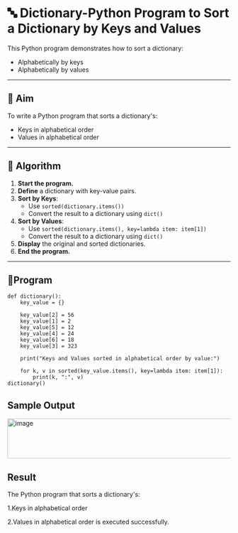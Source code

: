 # 🔤 Dictionary-Python Program to Sort a Dictionary by Keys and Values

This Python program demonstrates how to sort a dictionary:
- Alphabetically by keys
- Alphabetically by values

---

## 🎯 Aim

To write a Python program that sorts a dictionary's:
- Keys in alphabetical order
- Values in alphabetical order

---

## 🧠 Algorithm

1. **Start the program.**
2. **Define** a dictionary with key-value pairs.
3. **Sort by Keys**:
   - Use `sorted(dictionary.items())`
   - Convert the result to a dictionary using `dict()`
4. **Sort by Values**:
   - Use `sorted(dictionary.items(), key=lambda item: item[1])`
   - Convert the result to a dictionary using `dict()`
5. **Display** the original and sorted dictionaries.
6. **End the program.**

---

## 🧪Program
```
def dictionary():     
    key_value = {}    

    key_value[2] = 56       
    key_value[1] = 2 
    key_value[5] = 12 
    key_value[4] = 24 
    key_value[6] = 18      
    key_value[3] = 323 

    print("Keys and Values sorted in alphabetical order by value:")

    for k, v in sorted(key_value.items(), key=lambda item: item[1]):
        print(k, ":", v)
dictionary()

```

## Sample Output
<img width="522" height="90" alt="image" src="https://github.com/user-attachments/assets/76be747a-0d98-4eb8-9e9b-ac3329322af9" />


## Result
The Python program that sorts a dictionary's:

   1.Keys in alphabetical order
   
   2.Values in alphabetical order is executed successfully.
